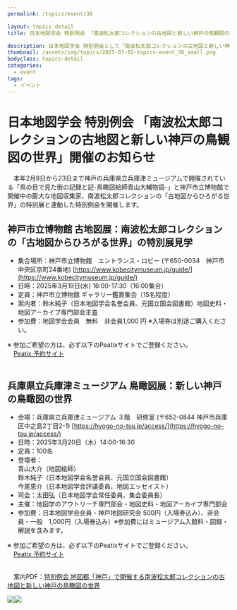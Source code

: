 ```yaml
---
permalink: /topics/event/38

layout: topics_detail
title: 日本地図学会 特別例会 「南波松太郎コレクションの古地図と新しい神戸の鳥観図の世界」

description: 日本地図学会 特別例会として「南波松太郎コレクションの古地図と新しい神戸の鳥観図の世界」を、3月19日（水）および20日（木）に開催します。
thumbnail: /assets/img/topics/2025-03-02-topics-event_38_small.png
bodyclass: topics-detail
categories:
  - event
tags:
  - イベント
---
```


# 日本地図学会 特別例会 「南波松太郎コレクションの古地図と新しい神戸の鳥観図の世界」開催のお知らせ

　本年2月8日から23日まで神戸の兵庫県立兵庫津ミュージアムで開催されている「鳥の目で見た街の記録と記-鳥瞰図絵師青山大輔物語-」と神戸市立博物館で開催中の膨大な地図収集家、南波松太郎コレクションの「古地図からひろがる世界」の特別展と連動した特別例会を開催します。

## 神戸市立博物館 古地図展：南波松太郎コレクションの「古地図からひろがる世界」の特別展見学
* 集合場所：神戸市立博物館　エントランス・ロビー (〒650-0034　神戸市中央区京町24番地) [https://www.kobecitymuseum.jp/guide/](https://www.kobecitymuseum.jp/guide/)
* 日時：2025年3月19日(水) 16:00-17:30（16:00集合）
* 定員：神戸市立博物館 ギャラリー鑑賞集会（15名程度）
* 案内者：鈴木純子（日本地図学会名誉会員、元国立国会図書館）地図史料・地図アーカイブ専門部会主査
* 参加費：地図学会会員　無料　非会員1,000 円 ※入場券は別途ご購入ください。<br>

※ 参加ご希望の方は、必ず以下のPeatixサイトでご登録ください。<br>
　[Peatix 予約サイト](https://kobejca.peatix.com/view?fbclid=IwY2xjawIxWHJleHRuA2FlbQIxMAABHRYi7kcHuuaHC5ek5_oCT8NUd6rq-vcvWYOnOGCHULWxMFwejtHvz1ZA_g_aem_amvD1T24SkWadz73gd2cNw)<br><br>

## 兵庫県立兵庫津ミュージアム 鳥瞰図展：新しい神戸の鳥瞰図の世界
* 会場：兵庫県立兵庫津ミュージアム ３階　研修室 (〒652-0844 神戸市兵庫区中之島2丁目2-1) [https://hyogo-no-tsu.jp/access/](https://hyogo-no-tsu.jp/access/)
* 日時：2025年3月20日（木）14:00-16:30
* 定員：100名
* 登壇者：<br>青山大介（地図絵師）<br>鈴木純子（日本地図学会名誉会員、元国立国会図書館）<br>今尾恵介（日本地図学会評議委員、地図エッセイスト）<br>
* 司会：太田弘（日本地図学会常任委員、集会委員長）
* 主催：地図学のアウトリーチ専門部会・地図史料・地図アーカイブ専門部会
* 参加費：日本地図学会会員・神戸地図研究会 500円（入場券込み）、非会員・一般　1,000円（入場券込み）※参加費にはミュージアム入館料・図録・解説を含みます。<br>

※ 参加ご希望の方は、必ず以下のPeatixサイトでご登録ください。<br>
　[Peatix 予約サイト](https://jcakobe.peatix.com/view?fbclid=IwY2xjawIxXCJleHRuA2FlbQIxMAABHSk3quyckq_psLlN_Qb2WYpSJuWlkVqpXTAoVHCtgqKEYBp6Ce5DADF_BA_aem_2AV_rdcie6OMspQP2lB6TA)<br><br>

　案内PDF：[特別例会 地図都「神戸」で開催する南波松太郎コレクションの古地図と新しい神戸の鳥瞰図の世界](../../archive/file/event/kobeevent2025.pdf)<br>

<img src="../../assets/img/topics/kobekochizu.png"><img src="../../assets/img/topics/hyogochokanzu.png">
